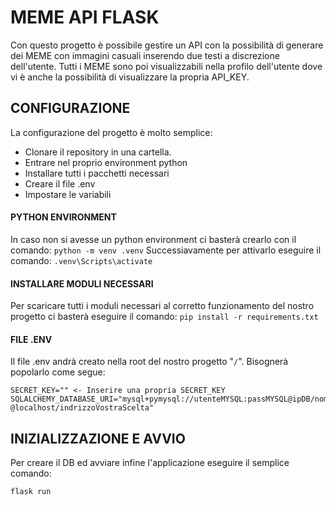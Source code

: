 # MEME API FLASK

Con questo progetto è possibile gestire un API con la possibilità di generare dei MEME con immagini casuali inserendo due testi a discrezione dell'utente.
Tutti i MEME sono poi visualizzabili nella profilo dell'utente dove vi è anche la possibilità di visualizzare la propria API_KEY.

## CONFIGURAZIONE

La configurazione del progetto è molto semplice:
- Clonare il repository in una cartella.
- Entrare nel proprio environment python
- Installare tutti i pacchetti necessari
- Creare il file .env
- Impostare le variabili

#### PYTHON ENVIRONMENT

In caso non si avesse un python environment ci basterà crearlo con il comando: ``python -m venv .venv``
Successiavamente per attivarlo eseguire il comando: ``.venv\Scripts\activate``

#### INSTALLARE MODULI NECESSARI

Per scaricare tutti i moduli necessari al corretto funzionamento del nostro progetto ci basterà eseguire il comando: ``pip install -r requirements.txt``

#### FILE .ENV

Il file .env andrà creato nella root del nostro progetto "``/``".
Bisognerà popolarlo come segue:

```
SECRET_KEY="" <- Inserire una propria SECRET_KEY
SQLALCHEMY_DATABASE_URI="mysql+pymysql://utenteMYSQL:passMYSQL@ipDB/nomeDB"
@localhost/indrizzoVostraScelta"
```

## INIZIALIZZAZIONE E AVVIO

Per creare il DB ed avviare infine l'applicazione eseguire il semplice comando:

```
flask run
```
